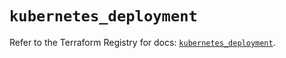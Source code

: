 # `kubernetes_deployment`

Refer to the Terraform Registry for docs: [`kubernetes_deployment`](https://registry.terraform.io/providers/hashicorp/kubernetes/2.37.0/docs/resources/deployment).
